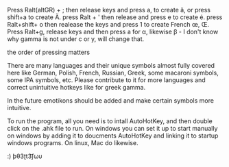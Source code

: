 Press Ralt(altGR) + ;  then release keys and press a, to create ä, or press shift+a to create Ä.
press Ralt + ' then release and press e to create é.
press Ralt+shift+ o then realease the keys and press 1 to create French œ, Œ.
Press Ralt+g, release keys and then press a for α, likewise β - I don't know why gamma is not under c or y, will change that.

the order of pressing matters

There are many languages and their unique symbols almost fully covered here like German, Polish, French, Russian, Greek, some macaroni symbols, some IPA symbols, etc.
Please contribute to it for more languages and correct unintuitive hotkeys like for greek gamma. 

In the future emotikons should be added and make certain symbols more intuitive.

To run the program,  all you need is to intall AutoHotKey, and then double click on the .ahk file to run. 
On windows you can set it up to start manually on windows by adding it to doucments AutoHotKey and linking it to startup windows programs.
On linux, Mac do likewise.

:) þθ3ʈt3͡ʃωυ
